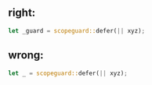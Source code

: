 ## right:
```rust
let _guard = scopeguard::defer(|| xyz);
```
## wrong:
```rust
let _ = scopeguard::defer(|| xyz);
```
